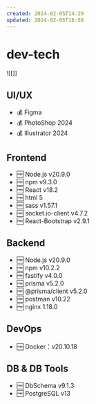 ```yaml
---
created: 2024-02-05T14:29
updated: 2024-02-05T16:58
---
```


# dev-tech

![[]]
## UI/UX

- 💰 Figma
- 💰 PhotoShop 2024
- 💰 Illustrator 2024

## Frontend

- 🆓 Node.js v20.9.0
- 🆓 npm v9.3.0
- 🆓 React v18.2
- 🆓 html 5
- 🆓 sass v1.57.1
- 🆓 socket.io-client v4.7.2
- 🆓 React-Bootstrap v2.9.1 

## Backend

- 🆓 Node.js v20.9.0
- 🆓 npm v10.2.2
- 🆓 fastify v4.0.0
- 🆓 prisma v5.2.0
- 🆓 @prisma/client v5.2.0
- 🆓 postman v10.22
- 🆓 nginx 1.18.0

## DevOps

- 🆓 Docker：v20.10.18

## DB & DB Tools

- 🆓 DbSchema v9.1.3
- 🆓 PostgreSQL v13